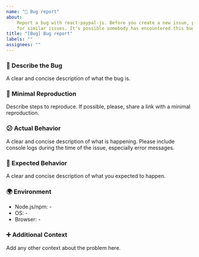 ```yaml
---
name: "🐞 Bug report"
about:
    Report a bug with react-paypal-js. Before you create a new issue, please search
    for similar issues. It's possible somebody has encountered this bug already.
title: "[Bug] Bug report"
labels: ""
assignees: ""
---
```


### 🐞 Describe the Bug

A clear and concise description of what the bug is.

### 🔬 Minimal Reproduction

Describe steps to reproduce. If possible, please, share a link with a minimal reproduction.

### 😕 Actual Behavior

A clear and concise description of what is happening. Please include console logs during the time of the issue, especially error messages.

### 🤔 Expected Behavior

A clear and concise description of what you expected to happen.

### 🌍 Environment

-   Node.js/npm: -
-   OS: -
-   Browser: -

### ➕ Additional Context

Add any other context about the problem here.
